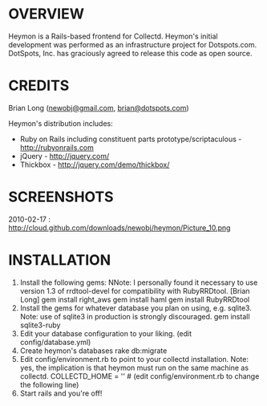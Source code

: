OVERVIEW
=======

Heymon is a Rails-based frontend for Collectd. Heymon's initial development was performed as an infrastructure project for Dotspots.com. DotSpots, Inc. has graciously agreed to release this code as open source.

CREDITS
======

Brian Long (newobj@gmail.com, brian@dotspots.com)

Heymon's distribution includes:

* Ruby on Rails including constituent parts prototype/scriptaculous - http://rubyonrails.com
* jQuery - http://jquery.com/
* Thickbox - http://jquery.com/demo/thickbox/

SCREENSHOTS
===========

2010-02-17 : http://cloud.github.com/downloads/newobj/heymon/Picture_10.png

INSTALLATION
============
1. Install the following gems: NNote: I personally found it necessary to use version 1.3 of rrdtool-devel for compatibility with RubyRRDtool. [Brian Long]
    gem install right_aws
    gem install haml
    gem install RubyRRDtool
2. Install the gems for whatever database you plan on using, e.g. sqlite3. Note: use of sqlite3 in production is strongly discouraged.
    gem install sqlite3-ruby
3. Edit your database configuration to your liking.
    (edit config/database.yml)
4. Create heymon's databases
    rake db:migrate
5. Edit config/environment.rb to point to your collectd installation.  Note: yes, the implication is that heymon must run on the same machine as collectd.
    COLLECTD_HOME = '<path to collectd installation>' # (edit config/environment.rb to change the following line)
6. Start rails and you're off!
